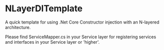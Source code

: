 # NLayerDITemplate
A quick template for using .Net Core Constructor injection with an N-layered architecture. 

Please find ServiceMapper.cs in your Service layer for registering services and interfaces in your Service layer or 'higher'.
